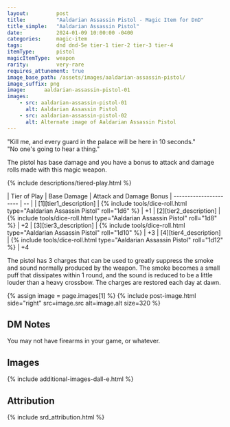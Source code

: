 ```yaml
---
layout:         post
title:          "Aaldarian Assassin Pistol - Magic Item for DnD"
title_simple:   "Aaldarian Assassin Pistol"
date:           2024-01-09 10:00:00 -0400
categories:     magic-item
tags:           dnd dnd-5e tier-1 tier-2 tier-3 tier-4
itemType:       pistol
magicItemType:  weapon
rarity:         very-rare
requires_attunement: true
image_base_path: /assets/images/aaldarian-assassin-pistol/
image_suffix: png
image:      aaldarian-assassin-pistol-01
images:
    - src: aaldarian-assassin-pistol-01
      alt: Aaldarian Assassin Pistol
    - src: aaldarian-assassin-pistol-02
      alt: Alternate image of Aaldarian Assassin Pistol
---
```


<div class="read-aloud">
    "Kill me, and every guard in the palace will be here in 10 seconds."

</div>
<div class="read-aloud">
    "No one's going to hear a thing."
</div>

<!--more-->

The pistol has base damage and you have a bonus to attack and damage rolls made with this magic weapon.

{% include descriptions/tiered-play.html %}

| Tier of Play | Base Damage | Attack and Damage Bonus
| ---------------------- | -- |
| [1][tier1_description] | {% include tools/dice-roll.html type="Aaldarian Assassin Pistol" roll="1d6" %} | +1
| [2][tier2_description] | {% include tools/dice-roll.html type="Aaldarian Assassin Pistol" roll="1d8" %} | +2
| [3][tier3_description] | {% include tools/dice-roll.html type="Aaldarian Assassin Pistol" roll="1d10" %} | +3
| [4][tier4_description] | {% include tools/dice-roll.html type="Aaldarian Assassin Pistol" roll="1d12" %} | +4

The pistol has 3 charges that can be used to greatly suppress the smoke and sound normally produced by the weapon. The smoke becomes a small puff that dissipates within 1 round, and the sound is reduced to be a little louder than a heavy crossbow. The charges are restored each day at dawn.


{% assign image = page.images[1] %}
{% include post-image.html side="right" src=image.src alt=image.alt size=320 %}

## DM Notes

You may not have firearms in your game, or whatever.


## Images

{% include additional-images-dall-e.html %}


## Attribution

{% include srd_attribution.html %}
